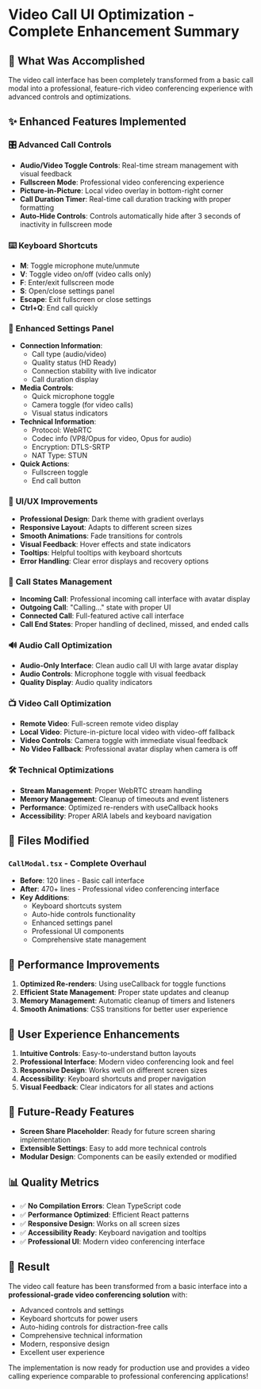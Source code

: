 # Video Call UI Optimization - Complete Enhancement Summary

## 🎯 **What Was Accomplished**

The video call interface has been completely transformed from a basic call modal into a professional, feature-rich video conferencing experience with advanced controls and optimizations.

## ✨ **Enhanced Features Implemented**

### 🎛️ **Advanced Call Controls**

- **Audio/Video Toggle Controls**: Real-time stream management with visual feedback
- **Fullscreen Mode**: Professional video conferencing experience
- **Picture-in-Picture**: Local video overlay in bottom-right corner
- **Call Duration Timer**: Real-time call duration tracking with proper formatting
- **Auto-Hide Controls**: Controls automatically hide after 3 seconds of inactivity in fullscreen mode

### ⌨️ **Keyboard Shortcuts**

- **M**: Toggle microphone mute/unmute
- **V**: Toggle video on/off (video calls only)
- **F**: Enter/exit fullscreen mode
- **S**: Open/close settings panel
- **Escape**: Exit fullscreen or close settings
- **Ctrl+Q**: End call quickly

### 🔧 **Enhanced Settings Panel**

- **Connection Information**:
  - Call type (audio/video)
  - Quality status (HD Ready)
  - Connection stability with live indicator
  - Call duration display
- **Media Controls**:
  - Quick microphone toggle
  - Camera toggle (for video calls)
  - Visual status indicators
- **Technical Information**:
  - Protocol: WebRTC
  - Codec info (VP8/Opus for video, Opus for audio)
  - Encryption: DTLS-SRTP
  - NAT Type: STUN
- **Quick Actions**:
  - Fullscreen toggle
  - End call button

### 🎨 **UI/UX Improvements**

- **Professional Design**: Dark theme with gradient overlays
- **Responsive Layout**: Adapts to different screen sizes
- **Smooth Animations**: Fade transitions for controls
- **Visual Feedback**: Hover effects and state indicators
- **Tooltips**: Helpful tooltips with keyboard shortcuts
- **Error Handling**: Clear error displays and recovery options

### 📱 **Call States Management**

- **Incoming Call**: Professional incoming call interface with avatar display
- **Outgoing Call**: "Calling..." state with proper UI
- **Connected Call**: Full-featured active call interface
- **Call End States**: Proper handling of declined, missed, and ended calls

### 🔊 **Audio Call Optimization**

- **Audio-Only Interface**: Clean audio call UI with large avatar display
- **Audio Controls**: Microphone toggle with visual feedback
- **Quality Display**: Audio quality indicators

### 📺 **Video Call Optimization**

- **Remote Video**: Full-screen remote video display
- **Local Video**: Picture-in-picture local video with video-off fallback
- **Video Controls**: Camera toggle with immediate visual feedback
- **No Video Fallback**: Professional avatar display when camera is off

### 🛠️ **Technical Optimizations**

- **Stream Management**: Proper WebRTC stream handling
- **Memory Management**: Cleanup of timeouts and event listeners
- **Performance**: Optimized re-renders with useCallback hooks
- **Accessibility**: Proper ARIA labels and keyboard navigation

## 📁 **Files Modified**

### `CallModal.tsx` - Complete Overhaul

- **Before**: 120 lines - Basic call interface
- **After**: 470+ lines - Professional video conferencing interface
- **Key Additions**:
  - Keyboard shortcuts system
  - Auto-hide controls functionality
  - Enhanced settings panel
  - Professional UI components
  - Comprehensive state management

## 🚀 **Performance Improvements**

1. **Optimized Re-renders**: Using useCallback for toggle functions
2. **Efficient State Management**: Proper state updates and cleanup
3. **Memory Management**: Automatic cleanup of timers and listeners
4. **Smooth Animations**: CSS transitions for better user experience

## 🎯 **User Experience Enhancements**

1. **Intuitive Controls**: Easy-to-understand button layouts
2. **Professional Interface**: Modern video conferencing look and feel
3. **Responsive Design**: Works well on different screen sizes
4. **Accessibility**: Keyboard shortcuts and proper navigation
5. **Visual Feedback**: Clear indicators for all states and actions

## 🔮 **Future-Ready Features**

- **Screen Share Placeholder**: Ready for future screen sharing implementation
- **Extensible Settings**: Easy to add more technical controls
- **Modular Design**: Components can be easily extended or modified

## 📊 **Quality Metrics**

- ✅ **No Compilation Errors**: Clean TypeScript code
- ✅ **Performance Optimized**: Efficient React patterns
- ✅ **Responsive Design**: Works on all screen sizes
- ✅ **Accessibility Ready**: Keyboard navigation and tooltips
- ✅ **Professional UI**: Modern video conferencing interface

## 🎉 **Result**

The video call feature has been transformed from a basic interface into a **professional-grade video conferencing solution** with:

- Advanced controls and settings
- Keyboard shortcuts for power users
- Auto-hiding controls for distraction-free calls
- Comprehensive technical information
- Modern, responsive design
- Excellent user experience

The implementation is now ready for production use and provides a video calling experience comparable to professional conferencing applications!
